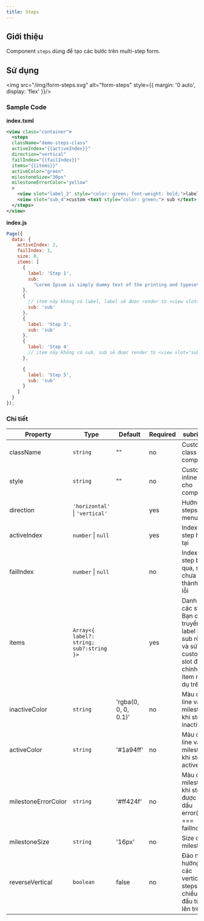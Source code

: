 ```yaml
---
title: Steps
---
```


## Giới thiệu

Component `steps` dùng để tạo các bước trên multi-step form.

## Sử dụng

<img src="/img/form-steps.svg" alt="form-steps" style={{ margin: '0 auto', display: 'flex' }}/>

### Sample Code

**index.txml**

```xml
<view class="container">
  <steps
  className="demo-steps-class"
  activeIndex="{{activeIndex}}"
  direction="vertical"
  failIndex="{{failIndex}}"
  items="{{items}}"
  activeColor="green"
  milestoneSize="30px"
  milestoneErrorColor="yellow"
  >
    <view slot="label_2" style="color: green; font-weight: bold;">label custom with slot</view>
    <view slot="sub_4">custom <text style="color: green;"> sub </text> with slot component here; custom <text style="color: green;"> sub </text> with slot component here; </view>
  </steps>
</view>
```

**index.js**

```js
Page({
  data: {
    activeIndex: 2,
    failIndex: 1,
    size: 0,
    items: [
      {
        label: 'Step 1',
        sub:
          "Lorem Ipsum is simply dummy text of the printing and typesetting industry. Lorem Ipsum has been the industry's standard dummy text ever since the 1500s, when an unknown printer took a galley. It was popularised in the 1960s with the release of Letraset PgeMaker including versions of Lorem Ipsum."
      },
      {
        // item này không có label, label sẽ được render từ <view slot="label_2" ... />
        sub: 'sub'
      },
      {
        label: 'Step 3',
        sub: 'sub'
      },
      {
        label: 'Step 4'
        // item này không có sub, sub sẽ được render từ <view slot="sub_4" ... />
      },

      {
        label: 'Step 5',
        sub: 'sub'
      }
    ]
  }
});
```

### Chi tiết

| Property        | Type                                             | Default              | Required | subription                                                                                                               |
| --------------- | ------------------------------------------------ | -------------------- | -------- | ------------------------------------------------------------------------------------------------------------------------- |
| className       | `string`                                         | ""                   | no       | Custom class cho component                                                                                                |
| style           | `string`                                         | ""                   | no       | Custom inline style cho component                                                                                         |
| direction       | `'horizontal'` \| `'vertical'`                   |                      | yes      | Hướng của steps menu                                                                                                      |
| activeIndex     | `number` \| `null`                               |                      | yes      | Index của step hiện tại                                                                                                   |
| failIndex       | `number` \| `null`                               |                      | no       | Index của step bị bỏ qua, step chưa hoàn thành hoặc lỗi                                                                   |
| items           | `Array<{ label?: string; sub?:string }>` |                      | yes      | Danh sách các step. Bạn có thể truyền label hoặc sub rỗng và sử dụng custom slot để chỉnh sửa item như ví dụ trên |
| inactiveColor   | `string`                                         | 'rgba(0, 0, 0, 0.1)' | no       | Màu của line và milestone khi step inactive                                                                                     |
| activeColor     | `string`                                         | '#1a94ff'            | no       | Màu của line và milestone khi step active                                                                                       |
| milestoneErrorColor   | `string`                                         | '#ff424f'            | no       | Màu của milestone khi step được đánh dấu error(index === failIndex)                                                             |
| milestoneSize         | `string`                                         | '16px'               | no       | Size của milestone                                                                                                              |
| reverseVertical | `boolean`                                        | false                | no       | Đảo ngược hướng của các vertical steps theo chiều bắt đầu từ dưới lên trên                                                |
